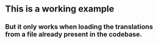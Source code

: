 # This is a working example
## But it only works when loading the translations from a file already present in the codebase.